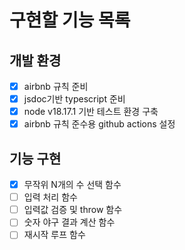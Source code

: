 # 구현할 기능 목록

## 개발 환경

- [x] airbnb 규칙 준비
- [x] jsdoc기반 typescript 준비
- [x] node v18.17.1 기반 테스트 환경 구축
- [x] airbnb 규칙 준수용 github actions 설정

## 기능 구현

- [x] 무작위 N개의 수 선택 함수
- [ ] 입력 처리 함수
- [ ] 입력값 검증 및 throw 함수
- [ ] 숫자 야구 결과 계산 함수
- [ ] 재시작 루프 함수
